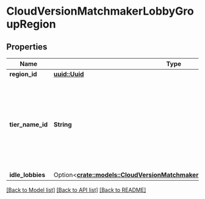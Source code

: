 # CloudVersionMatchmakerLobbyGroupRegion

## Properties

Name | Type | Description | Notes
------------ | ------------- | ------------- | -------------
**region_id** | [**uuid::Uuid**](uuid::Uuid.md) |  | 
**tier_name_id** | **String** | A human readable short identifier used to references resources. Different than a `rivet.common#Uuid` because this is intended to be human readable. Different than `rivet.common#DisplayName` because this should not include special characters and be short. | 
**idle_lobbies** | Option<[**crate::models::CloudVersionMatchmakerLobbyGroupIdleLobbiesConfig**](CloudVersionMatchmakerLobbyGroupIdleLobbiesConfig.md)> |  | [optional]

[[Back to Model list]](../README.md#documentation-for-models) [[Back to API list]](../README.md#documentation-for-api-endpoints) [[Back to README]](../README.md)


